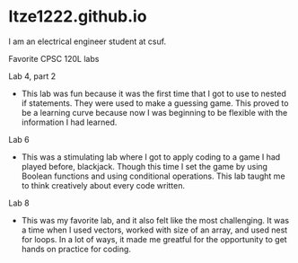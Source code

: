 # Itze1222.github.io

I am an electrical engineer student at csuf.

Favorite CPSC 120L labs

Lab 4, part 2  

  * This lab was fun because it was the first time that I got to use to nested if statements. They were used to make a guessing game. 
This proved to be a learning curve because now I was beginning to be flexible with the information I had learned.                                                                                                                  

Lab 6 

  * This was a stimulating lab where I got to apply coding to a game I had played before, blackjack. Though this time I set the game by using Boolean functions and using conditional operations. This lab taught me to think creatively about every code written.   

Lab 8 

  * This was my favorite lab, and it also felt like the most challenging. It was a time when I used vectors, worked with size of an array, and used nest for loops. In a lot of ways, it made me greatful for the opportunity to get hands on practice for coding.   
